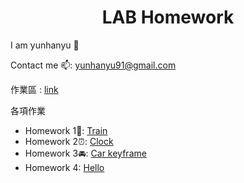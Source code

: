 <h1 align="center">LAB Homework</h1>

 I am yunhanyu 👋
 
 Contact me 📫: yunhanyu91@gmail.com

 作業區 : [link](https://yunhanyuu.github.io/Lab/index.html)
 
 各項作業
 
-  Homework 1🚂: [Train](https://yunhanyuu.github.io/Lab2022/train.html)
-  Homework 2⏰: [Clock](https://yunhanyuu.github.io/Lab2022/clock.html)
-  Homework 3🚘: [Car keyframe](https://yunhanyuu.github.io/Lab2022/main.html)
-  Homework 4: [Hello](https://yunhanyuu.github.io/Lab2022/min3/main-3.html)
